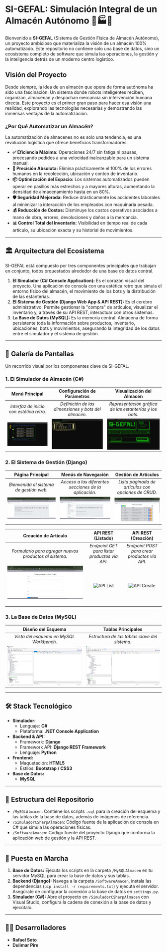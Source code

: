 # SI-GEFAL: Simulación Integral de un Almacén Autónomo 🤖🏭🚀

Bienvenido a **SI-GEFAL** (Sistema de Gestión Física de Almacén Autónomo), un proyecto ambicioso que materializa la visión de un almacén 100% automatizado. Este repositorio no contiene solo una base de datos, sino un ecosistema completo de software que simula las operaciones, la gestión y la inteligencia detrás de un moderno centro logístico.

## Visión del Proyecto

Desde siempre, la idea de un almacén que opera de forma autónoma ha sido una fascinación. Un sistema donde robots inteligentes reciben, organizan, almacenan y despachan mercancía sin intervención humana directa. Este proyecto es el primer gran paso para hacer esa visión una realidad, explorando las tecnologías necesarias y demostrando las inmensas ventajas de la automatización.

### ¿Por Qué Automatizar un Almacén?

La automatización de almacenes no es solo una tendencia, es una revolución logística que ofrece beneficios transformadores:
*   **✅ Eficiencia Máxima:** Operaciones 24/7 sin fatiga ni pausas, procesando pedidos a una velocidad inalcanzable para un sistema manual.
*   **🎯 Precisión Absoluta:** Elimina prácticamente el 100% de los errores humanos en la recolección, ubicación y conteo de inventario.
*   **📦 Optimización del Espacio:** Los sistemas automatizados pueden operar en pasillos más estrechos y a mayores alturas, aumentando la densidad de almacenamiento hasta en un 80%.
*   **🛡️ Seguridad Mejorada:** Reduce drásticamente los accidentes laborales al minimizar la interacción de los empleados con maquinaria pesada.
*   **💰 Reducción de Costos:** Disminuye los costos operativos asociados a mano de obra, errores, devoluciones y daños a la mercancía.
*   **📊 Control Total del Inventario:** Visibilidad en tiempo real de cada artículo, su ubicación exacta y su historial de movimientos.

---

## 🏛️ Arquitectura del Ecosistema

SI-GEFAL está compuesto por tres componentes principales que trabajan en conjunto, todos orquestados alrededor de una base de datos central.

1.  **El Simulador (C# Console Application):** Es el corazón visual del proyecto. Una aplicación de consola con una estética retro que simula el entorno físico del almacén, el movimiento de los bots y la distribución de las estanterías.
2.  **El Sistema de Gestión (Django Web App & API REST):** Es el cerebro administrativo. Permite gestionar la "compra" de artículos, visualizar el inventario y, a través de su API REST, interactuar con otros sistemas.
3.  **La Base de Datos (MySQL):** Es la memoria central. Almacena de forma persistente toda la información sobre productos, inventario, ubicaciones, bots y movimientos, asegurando la integridad de los datos entre el simulador y el sistema de gestión.

---

## 📸 Galería de Pantallas

Un recorrido visual por los componentes clave de SI-GEFAL.

### 1. El Simulador de Almacén (C#)

| Menú Principal | Configuración de Parámetros | Visualización del Almacén |
| :---: | :---: | :---: |
| *Interfaz de inicio con estética retro.* | *Definición de las dimensiones y bots del almacén.* | *Representación gráfica de las estanterías y los bots.* |
| ![Menú del Simulador](https://raw.githubusercontent.com/rafaelsotove73/DB_SqlAlmAut/main/SimuladorCSharpAlmacen/SimuladorAlmacen.png) | ![Entrada de Datos del Simulador](https://raw.githubusercontent.com/rafaelsotove73/DB_SqlAlmAut/main/SimuladorCSharpAlmacen/EntradasSimulador.png) | ![Imagen del Almacén](https://raw.githubusercontent.com/rafaelsotove73/DB_SqlAlmAut/main/SimuladorCSharpAlmacen/ImagenEntradaSimulador.png) |

### 2. El Sistema de Gestión (Django)

| Página Principal | Menús de Navegación | Gestión de Artículos |
| :---: | :---: | :---: |
| *Bienvenida al sistema de gestión web.* | *Acceso a las diferentes secciones de la aplicación.* | *Lista paginada de artículos con opciones de CRUD.* |
| ![Página Principal](https://raw.githubusercontent.com/rafaelsotove73/DB_SqlAlmAut/main/SoftwareAmacen/PantallaIncialWareHouse.jpg) | ![Menús](https://raw.githubusercontent.com/rafaelsotove73/DB_SqlAlmAut/main/SoftwareAmacen/PantallaIncialWareHouseMenu02.jpg) | ![Lista de Artículos](https://raw.githubusercontent.com/rafaelsotove73/DB_SqlAlmAut/main/SoftwareAmacen/ListaArticulosComprasSimple_01.jpg) |

| Creación de Artículo | API REST (Listado) | API REST (Creación) |
| :---: | :---: | :---: |
| *Formulario para agregar nuevos productos al sistema.* | *Endpoint GET para listar productos vía API.* | *Endpoint POST para crear productos vía API.* |
| ![Crear Artículo](https://raw.githubusercontent.com/rafaelsotove73/DB_SqlAlmAut/main/SoftwareAmacen/Creaciondearticulo.jpg) | ![API List](https://raw.githubusercontent.com/rafaelsotove73/DB_SqlAlmAut/main/SoftwareAmacen/ListaArticuloAPIsTest.jpg) | ![API Create](https://raw.githubusercontent.com/rafaelsotove73/DB_SqlAlmAut/main/SoftwareAmacen/ListaArticuloAPIsTest_01.jpg) |


### 3. La Base de Datos (MySQL)

| Diseño del Esquema | Tablas Principales |
| :---: | :---: |
| *Vista del esquema en MySQL Workbench.* | *Estructura de las tablas clave del sistema.* |
| ![Diseño DB](https://raw.githubusercontent.com/rafaelsotove73/DB_SqlAlmAut/main/MySQLAlmacen/imagenBaseDatosSQL-01.png) | ![Tablas DB](https://raw.githubusercontent.com/rafaelsotove73/DB_SqlAlmAut/main/MySQLAlmacen/Captura%20de%20pantalla%202025-06-15%20092218.png) |

---

## 🛠️ Stack Tecnológico

*   **Simulador:**
    *   Lenguaje: **C#**
    *   Plataforma: **.NET Console Application**
*   **Backend & API:**
    *   Framework: **Django**
    *   Framework API: **Django REST Framework**
    *   Lenguaje: **Python**
*   **Frontend:**
    *   Maquetación: **HTML5**
    *   Estilos: **Bootstrap / CSS3**
*   **Base de Datos:**
    *   **MySQL**

---

## 📂 Estructura del Repositorio

*   `/MySQLAlmacen`: Contiene los scripts `.sql` para la creación del esquema y las tablas de la base de datos, además de imágenes de referencia.
*   `/SimuladorCSharpAlmacen`: Código fuente de la aplicación de consola en C# que simula las operaciones físicas.
*   `/SoftwareAmacen`: Código fuente del proyecto Django que conforma la aplicación web de gestión y la API REST.

---

## 🚀 Puesta en Marcha

1.  **Base de Datos:** Ejecuta los scripts en la carpeta `/MySQLAlmacen` en tu servidor MySQL para crear la base de datos y sus tablas.
2.  **Backend (Django):** Navega a la carpeta `/SoftwareAmacen`, instala las dependencias (`pip install -r requirements.txt`) y ejecuta el servidor. Asegúrate de configurar la conexión a la base de datos en `settings.py`.
3.  **Simulador (C#):** Abre el proyecto en `/SimuladorCSharpAlmacen` con Visual Studio, configura la cadena de conexión a la base de datos y ejecútalo.

---

## 👨‍💻 Desarrolladores

*   **Rafael Soto**
*   **Dulimar Pire**
